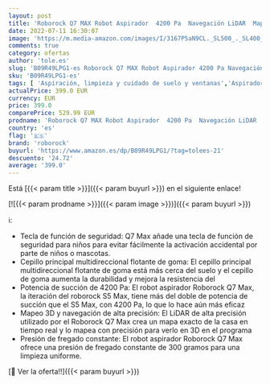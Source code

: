 ```yaml
---
layout: post
title: 'Roborock Q7 MAX Robot Aspirador  4200 Pa  Navegación LiDAR  Mapeo 3D Modelo 2022  Blanco '
date: 2022-07-11 16:30:07
image: 'https://m.media-amazon.com/images/I/3167P5aN9CL._SL500_._SL400_.jpg'
comments: true
category: ofertas
author: 'tole.es'
slug: 'B09R49LPG1-es Roborock Q7 MAX Robot Aspirador 4200 Pa Navegación LiDAR...'
sku: 'B09R49LPG1-es'
tags: [ 'Aspiración, limpieza y cuidado de suelo y ventanas','Aspiradoras','Hogar y cocina','Robots aspiradores','roborock','🇪🇸', ]
actualPrice: 399.0 EUR
currency: EUR
price: 399.0
comparePrice: 529.99 EUR
prodname: 'Roborock Q7 MAX Robot Aspirador  4200 Pa  Navegación LiDAR  Mapeo 3D Modelo 2022  Blanco '
country: 'es'
flag: '🇪🇸'
brand: 'roborock'
buyurl: 'https://www.amazon.es/dp/B09R49LPG1/?tag=tolees-21'
descuento: '24.72'
average: '399.0'
---
```


Está [{{< param title >}}]({{< param buyurl >}}) en el siguiente enlace!

[![{{< param prodname >}}]({{< param image >}})]({{< param buyurl >}})

ℹ️:

- Tecla de función de seguridad: Q7 Max añade una tecla de función de seguridad para niños para evitar fácilmente la activación accidental por parte de niños o mascotas.
- Cepillo principal multidireccional flotante de goma: El cepillo principal multidireccional flotante de goma está más cerca del suelo y el cepillo de goma aumenta la durabilidad y mejora la resistencia del
- Potencia de succión de 4200 Pa: El robot aspirador Roborock Q7 Max, la iteración del roborock S5 Max, tiene más del doble de potencia de succión que el S5 Max, con 4200 Pa, lo que lo hace aún más eficaz
- Mapeo 3D y navegación de alta precisión: El LiDAR de alta precisión utilizado por el Roborock Q7 Max crea un mapa exacto de la casa en tiempo real y lo mapea con precisión para verlo en 3D en el programa
- Presión de fregado constante: El robot aspirador Roborock Q7 Max ofrece una presión de fregado constante de 300 gramos para una limpieza uniforme.

[🛒 Ver la oferta!!]({{< param buyurl >}})
